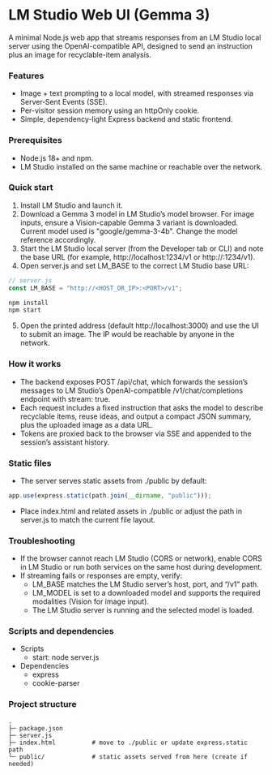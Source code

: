 # LM Studio Web UI (Gemma 3)

A minimal Node.js web app that streams responses from an LM Studio local server using the OpenAI-compatible API, designed to send an instruction plus an image for recyclable-item analysis.

### Features

- Image + text prompting to a local model, with streamed responses via Server‑Sent Events (SSE).
- Per-visitor session memory using an httpOnly cookie.
- Simple, dependency-light Express backend and static frontend.


### Prerequisites

- Node.js 18+ and npm.
- LM Studio installed on the same machine or reachable over the network.


### Quick start

1. Install LM Studio and launch it.
2. Download a Gemma 3 model in LM Studio’s model browser. For image inputs, ensure a Vision-capable Gemma 3 variant is downloaded. Current model used is "google/gemma-3-4b". Change the model reference accordingly.
3. Start the LM Studio local server (from the Developer tab or CLI) and note the base URL (for example, http://localhost:1234/v1 or http://<LAN-IP>:1234/v1).
4. Open server.js and set LM_BASE to the correct LM Studio base URL:

```js
// server.js
const LM_BASE = "http://<HOST_OR_IP>:<PORT>/v1";
```

```bash
npm install
npm start
```

5. Open the printed address (default http://localhost:3000) and use the UI to submit an image. The IP would be reachable by anyone in the network.

### How it works

- The backend exposes POST /api/chat, which forwards the session’s messages to LM Studio’s OpenAI-compatible /v1/chat/completions endpoint with stream: true.
- Each request includes a fixed instruction that asks the model to describe recyclable items, reuse ideas, and output a compact JSON summary, plus the uploaded image as a data URL.
- Tokens are proxied back to the browser via SSE and appended to the session’s assistant history.


### Static files

- The server serves static assets from ./public by default:

```js
app.use(express.static(path.join(__dirname, "public")));
```

- Place index.html and related assets in ./public or adjust the path in server.js to match the current file layout.


### Troubleshooting

- If the browser cannot reach LM Studio (CORS or network), enable CORS in LM Studio or run both services on the same host during development.
- If streaming fails or responses are empty, verify:
    - LM_BASE matches the LM Studio server’s host, port, and “/v1” path.
    - LM_MODEL is set to a downloaded model and supports the required modalities (Vision for image input).
    - The LM Studio server is running and the selected model is loaded.


### Scripts and dependencies

- Scripts
    - start: node server.js
- Dependencies
    - express
    - cookie-parser


### Project structure

```
.
├─ package.json
├─ server.js
├─ index.html          # move to ./public or update express.static path
└─ public/             # static assets served from here (create if needed)
```
